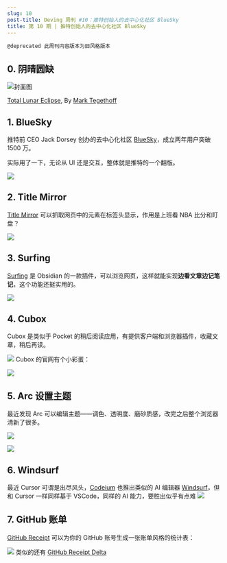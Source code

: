 ```yaml
---
slug: 10
post-title: Deving 周刊 #10：推特创始人的去中心化社区 BlueSky
title: 第 10 期 | 推特创始人的去中心化社区 BlueSky
---
```


`@deprecated 此周刊内容版本为旧风格版本`

## 0. 阴晴圆缺
![封面图](https://img.wukaipeng.com//2024/11/29-010724-z2btjn-ecbe7ddc5e854d599e4833b104b08db9.jpeg)

[Total Lunar Eclipse](https://unsplash.com/photos/total-lunar-eclipse-NbgQfUvKFE0), By [Mark Tegethoff](https://unsplash.com/@tegethoff)



## 1. BlueSky

推特前 CEO Jack Dorsey 创办的去中心化社区 [BlueSky](https://mp.weixin.qq.com/s/JS_vT_RW_4wpGp9PMKWYfA)，成立两年用户突破 1500 万。

实际用了一下，无论从 UI 还是交互，整体就是推特的一个翻版。

![](https://img.wukaipeng.com//2024/11/29-010725-3rdF10-cc3cb2c6a2544604be7def41d0165660.png)




## 2. Title Mirror

[Title Mirror](https://chromewebstore.google.com/detail/title-mirror/mkffplgaiikhbnihpedpmgkkpemmlohf) 可以抓取网页中的元素在标签头显示，作用是上班看 NBA  比分和盯盘？

![](https://img.wukaipeng.com//2024/11/29-010725-iSAwAU-7f5a10966ce94c758b15aaf830f0a4f2.png)




##  3. Surfing

[Surfing](https://github.com/PKM-er/Obsidian-Surfing) 是 Obsidian 的一款插件，可以浏览网页，这样就能实现**边看文章边记笔记**，这个功能还挺实用的。

![](https://img.wukaipeng.com//2024/11/29-010726-EfSc9Q-cfaf0a3e4e914ccf8a7a6b43646ce92c.png)


## 4. Cubox

Cubox 是类似于 Pocket 的稍后阅读应用，有提供客户端和浏览器插件，收藏文章，稍后再读。

![](https://img.wukaipeng.com//2024/11/29-010726-f4DKNP-cca81598bb014ea0b5ebafe89c6df819.png)
Cubox 的官网有个小彩蛋：

![](https://img.wukaipeng.com//2024/11/29-010729-4Xgo71-de62ef56e3e4437daacdc0793d3950b0.gif)

## 5. Arc 设置主题

最近发现 Arc 可以编辑主题——调色、透明度、磨砂质感，改完之后整个浏览器清新了很多。

![](https://i-blog.csdnimg.cn/direct/e6e77103862540af9593157bfba441c9.png)

![](https://img.wukaipeng.com//2024/11/29-010735-WueUFi-aaec8df362ba449ba609031f4775898a.jpeg)



## 6. Windsurf

最近 Cursor 可谓是出尽风头，[Codeium](https://codeium.com/) 也推出类似的 AI 编辑器 [Windsurf](https://codeium.com/windsurf)，但和 Cursor 一样同样基于 VSCode，同样的 AI 能力，要胜出似乎有点难
![](https://img.wukaipeng.com//2024/11/29-010735-5xHVTi-63af7c3c7ea34f048c9e873c73422b9b.png)

## 7. GitHub 账单

[GitHub Receipt](https://gitreceipt.vercel.app/) 可以为你的 GitHub 账号生成一张账单风格的统计表：


![](https://img.wukaipeng.com//2024/11/29-010736-q2eoEO-94f358d74a2f43c3832cc615f0b6f65c.png)
类似的还有 [GitHub Receipt Delta](https://github-receipt-delta.vercel.app/)